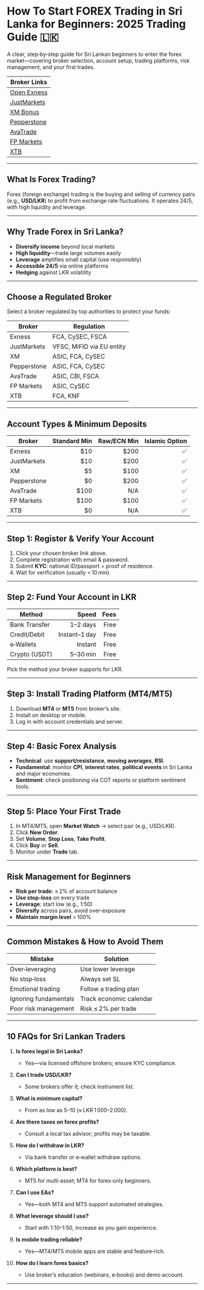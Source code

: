 # How To Start FOREX Trading in Sri Lanka for Beginners: 2025 Trading Guide 🇱🇰

A clear, step‑by‑step guide for Sri Lankan beginners to enter the forex market—covering broker selection, account setup, trading platforms, risk management, and your first trades.

| Broker Links |  
|--------------|  
| [Open Exness](https://one.exnesstrack.org/a/english23)  
| [JustMarkets](https://one.justmarkets.link/a/79iqw0j6nj)  
| [XM Bonus](https://clicks.pipaffiliates.com/c?c=589901&l=en&p=0)  
| [Pepperstone](https://trk.pepperstonepartners.com/aff_c?offer_id=367&aff_id=33954)  
| [AvaTrade](https://www.avatrade.com?versionId=10301&tag=194438)  
| [FP Markets](https://www.fpmarkets.com/?redir=stv&fpm-affiliate-utm-source=IB&fpm-affiliate-agt=56244)  
| [XTB](https://link-pso.xtb.com/pso/zrUCY)  

---


## What Is Forex Trading?

Forex (foreign exchange) trading is the buying and selling of currency pairs (e.g., **USD/LKR**) to profit from exchange rate fluctuations. It operates 24/5, with high liquidity and leverage.

---

## Why Trade Forex in Sri Lanka?

- **Diversify income** beyond local markets  
- **High liquidity**—trade large volumes easily  
- **Leverage** amplifies small capital (use responsibly)  
- **Accessible 24/5** via online platforms  
- **Hedging** against LKR volatility  

---

## Choose a Regulated Broker

Select a broker regulated by top authorities to protect your funds:

| Broker       | Regulation                         |
|-------------|------------------------------------|
| Exness      | FCA, CySEC, FSCA                   |
| JustMarkets | VFSC, MiFID via EU entity          |
| XM          | ASIC, FCA, CySEC                   |
| Pepperstone | ASIC, FCA, CySEC                   |
| AvaTrade    | ASIC, CBI, FSCA                    |
| FP Markets  | ASIC, CySEC                        |
| XTB         | FCA, KNF                           |

---

## Account Types & Minimum Deposits

| Broker       | Standard Min | Raw/ECN Min | Islamic Option |
|-------------|-------------:|------------:|---------------:|
| Exness      | $10          | $200        | ✅              |
| JustMarkets | $10          | $200        | ✅              |
| XM          | $5           | $100        | ✅              |
| Pepperstone | $0           | $200        | ✅              |
| AvaTrade    | $100         | N/A         | ✅              |
| FP Markets  | $100         | $100        | ✅              |
| XTB         | $0           | N/A         | ✅              |

---

## Step 1: Register & Verify Your Account

1. Click your chosen broker link above.  
2. Complete registration with email & password.  
3. Submit **KYC**: national ID/passport + proof of residence.  
4. Wait for verification (usually < 10 min).

---

## Step 2: Fund Your Account in LKR

| Method       | Speed         | Fees  |
|-------------|--------------:|------:|
| Bank Transfer | 1–2 days    | Free  |
| Credit/Debit | Instant–1 day| Free  |
| e‑Wallets    | Instant      | Free  |
| Crypto (USDT)| 5–30 min     | Free  |

Pick the method your broker supports for LKR.

---

## Step 3: Install Trading Platform (MT4/MT5)

1. Download **MT4** or **MT5** from broker’s site.  
2. Install on desktop or mobile.  
3. Log in with account credentials and server.

---

## Step 4: Basic Forex Analysis

- **Technical**: use **support/resistance**, **moving averages**, **RSI**.  
- **Fundamental**: monitor **CPI**, **interest rates**, **political events** in Sri Lanka and major economies.  
- **Sentiment**: check positioning via COT reports or platform sentiment tools.

---

## Step 5: Place Your First Trade

1. In MT4/MT5, open **Market Watch** → select pair (e.g., USD/LKR).  
2. Click **New Order**.  
3. Set **Volume**, **Stop Loss**, **Take Profit**.  
4. Click **Buy** or **Sell**.  
5. Monitor under **Trade** tab.

---

## Risk Management for Beginners

- **Risk per trade**: ≤ 2% of account balance  
- **Use stop‑loss** on every trade  
- **Leverage**: start low (e.g., 1:50)  
- **Diversify** across pairs, avoid over‑exposure  
- **Maintain margin level** > 100%

---

## Common Mistakes & How to Avoid Them

| Mistake                       | Solution                                |
|-------------------------------|-----------------------------------------|
| Over‑leveraging               | Use lower leverage                      |
| No stop‑loss                  | Always set SL                           |
| Emotional trading             | Follow a trading plan                  |
| Ignoring fundamentals         | Track economic calendar                 |
| Poor risk management          | Risk ≤ 2% per trade                     |

---

## 10 FAQs for Sri Lankan Traders

1. **Is forex legal in Sri Lanka?**  
   - Yes—via licensed offshore brokers; ensure KYC compliance.

2. **Can I trade USD/LKR?**  
   - Some brokers offer it; check instrument list.

3. **What is minimum capital?**  
   - From as low as $5–$10 (≈ LKR 1 000–2 000).

4. **Are there taxes on forex profits?**  
   - Consult a local tax advisor; profits may be taxable.

5. **How do I withdraw in LKR?**  
   - Via bank transfer or e‑wallet withdraw options.

6. **Which platform is best?**  
   - MT5 for multi‑asset; MT4 for forex‑only beginners.

7. **Can I use EAs?**  
   - Yes—both MT4 and MT5 support automated strategies.

8. **What leverage should I use?**  
   - Start with 1:10–1:50, increase as you gain experience.

9. **Is mobile trading reliable?**  
   - Yes—MT4/MT5 mobile apps are stable and feature‑rich.

10. **How do I learn forex basics?**  
    - Use broker’s education (webinars, e‑books) and demo account.

---

